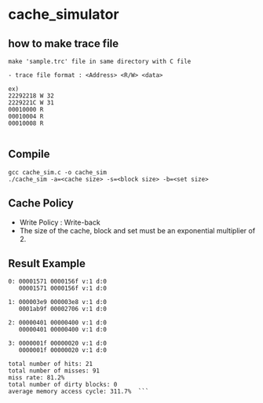 # cache_simulator



## how to make trace file
```
make 'sample.trc' file in same directory with C file

- trace file format : <Address> <R/W> <data>

ex)
22292218 W 32
2229221C W 31
00010000 R
00010004 R
00010008 R


```

## Compile
```
gcc cache_sim.c -o cache_sim  
./cache_sim -a=<cache size> -s=<block size> -b=<set size>
```


## Cache Policy
- Write Policy : Write-back
- The size of the cache, block and set must be an exponential multiplier of 2.


## Result Example
```
0: 00001571 0000156f v:1 d:0 
   00001571 0000156f v:1 d:0 

1: 000003e9 000003e8 v:1 d:0 
   0001ab9f 00002706 v:1 d:0 

2: 00000401 00000400 v:1 d:0 
   00000401 00000400 v:1 d:0 

3: 0000001f 00000020 v:1 d:0 
   0000001f 00000020 v:1 d:0 

total number of hits: 21
total number of misses: 91
miss rate: 81.2%
total number of dirty blocks: 0
average memory access cycle: 311.7%  ```
